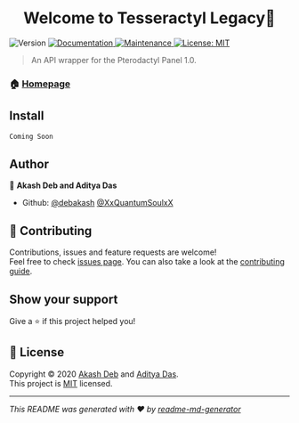 <h1 align="center">Welcome to Tesseractyl Legacy👋</h1>
<p>
  <img alt="Version" src="https://img.shields.io/badge/version-0.1-blue.svg?cacheSeconds=2592000" />
  <a href="https://github.com/debakash/Tesseractyl-legacy#readme" target="_blank">
    <img alt="Documentation" src="https://img.shields.io/badge/documentation-yes-brightgreen.svg" />
  </a>
  <a href="https://github.com/debakash/Tesseractyl-legacy/graphs/commit-activity" target="_blank">
    <img alt="Maintenance" src="https://img.shields.io/badge/Maintained%3F-yes-green.svg" />
  </a>
  <a href="https://github.com/debakash/Tesseractyl-legacy/blob/master/LICENSE" target="_blank">
    <img alt="License: MIT" src="https://img.shields.io/github/license/debakash & XxQuantumSoulxX/Tesseractyl" />
  </a>
</p>

> An API wrapper for the Pterodactyl Panel 1.0.

### 🏠 [Homepage](https://github.com/debakash/Tesseractyl-legacy#readme)

## Install

```sh
Coming Soon
```

## Author

👤 **Akash Deb and Aditya Das**

* Github: [@debakash](https://github.com/debakash) [@XxQuantumSoulxX](https://github.com/XxQuantumSoulxX)

## 🤝 Contributing

Contributions, issues and feature requests are welcome!<br />Feel free to check [issues page](https://github.com/debakash/Tesseractyl-legacy/issues). You can also take a look at the [contributing guide](https://github.com/debakash/Tesseractyl/blob/master/CONTRIBUTING.md).

## Show your support

Give a ⭐️ if this project helped you!

## 📝 License

Copyright © 2020 [Akash Deb](https://github.com/debakash) and [Aditya Das](https://github.com//XxQuantumSoulxX).<br />
This project is [MIT](https://github.com/debakash/Tesseractyl-legacy/blob/master/LICENSE) licensed.

***
_This README was generated with ❤️ by [readme-md-generator](https://github.com/kefranabg/readme-md-generator)_
